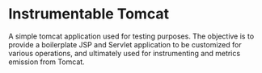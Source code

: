 # Instrumentable Tomcat

A simple tomcat application used for testing purposes.  The objective is to provide a boilerplate JSP and Servlet application to be customized for various operations, and ultimately used for instrumenting and metrics emission from Tomcat.
